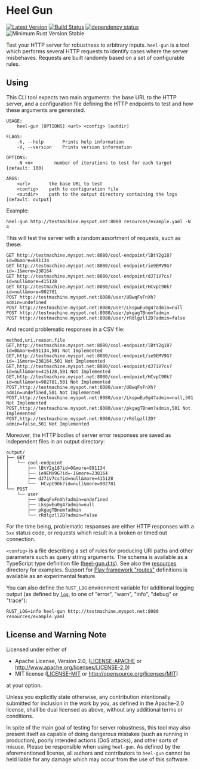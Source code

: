 # Heel Gun
[![Latest Version](https://img.shields.io/crates/v/heel-gun.svg)](https://crates.io/crates/heel-gun) [![Build Status](https://travis-ci.org/Enet4/heel-gun.svg?branch=master)](https://travis-ci.org/Enet4/heel-gun) [![dependency status](https://deps.rs/repo/github/Enet4/heel-gun/status.svg)](https://deps.rs/repo/github/Enet4/heel-gun) ![Minimum Rust Version Stable](https://img.shields.io/badge/rustc-stable-green.svg)

Test your HTTP server for robustness to arbitrary inputs. `heel-gun` is a tool
which performs several HTTP requests to identify cases where the server
misbehaves. Requests are built randomly based on a set of configurable rules.

## Using

This CLI tool expects two main arguments: the base URL to the HTTP server, and
a configuration file defining the HTTP endpoints to test and how these
arguments are generated.

```none
USAGE:
    heel-gun [OPTIONS] <url> <config> [outdir]

FLAGS:
    -h, --help       Prints help information
    -V, --version    Prints version information

OPTIONS:
    -N <n>        number of iterations to test for each target [default: 100]

ARGS:
    <url>       the base URL to test
    <config>    path to configuration file
    <outdir>    path to the output directory containing the logs [default: output]
```

Example:

```
heel-gun http://testmachine.myspot.net:8080 resources/example.yaml -N 4
```

This will test the server with a random assortment of requests, such as these:

```none
GET http://testmachine.myspot.net:8080/cool-endpoint/lBtY2g18?id=0&more=891134
GET http://testmachine.myspot.net:8080/cool-endpoint/ie9EMV9G?id=-1&more=238164
GET http://testmachine.myspot.net:8080/cool-endpoint/dJ7iV7cs?id=null&more=415128
GET http://testmachine.myspot.net:8080/cool-endpoint/HCvpC90k?id=null&more=902781
POST http://testmachine.myspot.net:8080/user/UBwqFvFnXh?admin=undefined
POST http://testmachine.myspot.net:8080/user/LkspwEu0g4?admin=null
POST http://testmachine.myspot.net:8080/user/pkgagTBnem?admin
POST http://testmachine.myspot.net:8080/user/rRdlgzll2D?admin=false
```

And record problematic responses in a CSV file:

```csv
method,uri,reason,file
GET,http://testmachine.myspot.net:8080/cool-endpoint/lBtY2g18?id=0&more=891134,501 Not Implemented
GET,http://testmachine.myspot.net:8080/cool-endpoint/ie9EMV9G?id=-1&more=238164,501 Not Implemented
GET,http://testmachine.myspot.net:8080/cool-endpoint/dJ7iV7cs?id=null&more=415128,501 Not Implemented
GET,http://testmachine.myspot.net:8080/cool-endpoint/HCvpC90k?id=null&more=902781,501 Not Implemented
POST,http://testmachine.myspot.net:8080/user/UBwqFvFnXh?admin=undefined,501 Not Implemented
POST,http://testmachine.myspot.net:8080/user/LkspwEu0g4?admin=null,501 Not Implemented
POST,http://testmachine.myspot.net:8080/user/pkgagTBnem?admin,501 Not Implemented
POST,http://testmachine.myspot.net:8080/user/rRdlgzll2D?admin=false,501 Not Implemented
```

Moreover, the HTTP bodies of server error responses are saved as independent
files in an output directory:

```none
output/
├── GET
│   └── cool-endpoint
│       ├── lBtY2g18?id=0&more=891134
│       ├── ie9EMV9G?id=-1&more=238164
│       ├── dJ7iV7cs?id=null&more=415128
│       └──  HCvpC90k?id=null&more=902781
└── POST
    └── user
        ├── UBwqFvFnXh?admin=undefined
        ├── LkspwEu0g4?admin=null
        ├── pkgagTBnem?admin
        └── rRdlgzll2D?admin=false
```

For the time being, problematic responses are either HTTP responses with a
`5xx` status code, or requests which result in a broken or timed out
connection.

`<config>` is a file describing a set of rules for producing URI paths and
other parameters such as query string arguments. The schema is available as a
TypeScript type definition file ([heel-gun.d.ts](./heel-gun.d.ts)). See also
the [resources](resources) directory for examples. Support for
[Play framework "routes"](https://www.playframework.com/documentation/2.7.x/ScalaRouting#The-routes-file-syntax)
definitions is available as an experimental feature.

You can also define the `RUST_LOG` environment variable for additional logging
output (as defined by [`log`](https://crates.io/crates/log), to one of "error",
"warn", "info", "debug" or "trace"):

```
RUST_LOG=info heel-gun http://testmachine.myspot.net:8080 resources/example.yaml
```

## License and Warning Note

Licensed under either of

* Apache License, Version 2.0, ([LICENSE-APACHE](LICENSE-APACHE) or <http://www.apache.org/licenses/LICENSE-2.0>)
* MIT license ([LICENSE-MIT](LICENSE-MIT) or <http://opensource.org/licenses/MIT>)

at your option.

Unless you explicitly state otherwise, any contribution intentionally submitted
for inclusion in the work by you, as defined in the Apache-2.0 license, shall be dual licensed as above, without any
additional terms or conditions.

In spite of the main goal of testing for server robustness, this tool may also
present itself as capable of doing dangerous mistakes (such as running in
production), poorly intended actions (DoS attacks), and other sorts of misuse.
Please be responsible when using `heel-gun`. As defined by the aforementioned
license, all authors and contributors to `heel-gun` cannot be held liable for
any damage which may occur from the use of this software.
